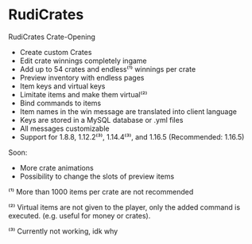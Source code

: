 # RudiCrates
RudiCrates Crate-Opening

- Create custom Crates
- Edit crate winnings completely ingame
- Add up to 54 crates and endless⁽¹⁾ winnings per crate
- Preview inventory with endless pages
- Item keys and virtual keys
- Limitate items and make them virtual⁽²⁾
- Bind commands to items
- Item names in the win message are translated into client language
- Keys are stored in a MySQL database or .yml files
- All messages customizable
- Support for 1.8.8, 1.12.2⁽³⁾, 1.14.4⁽³⁾, and 1.16.5 (Recommended: 1.16.5)

Soon:
- More crate animations
- Possibility to change the slots of preview items

⁽¹⁾ More than 1000 items per crate are not recommended

⁽²⁾ Virtual items are not given to the player, only the added command is executed.
 (e.g. useful for money or crates).

⁽³⁾ Currently not working, idk why
